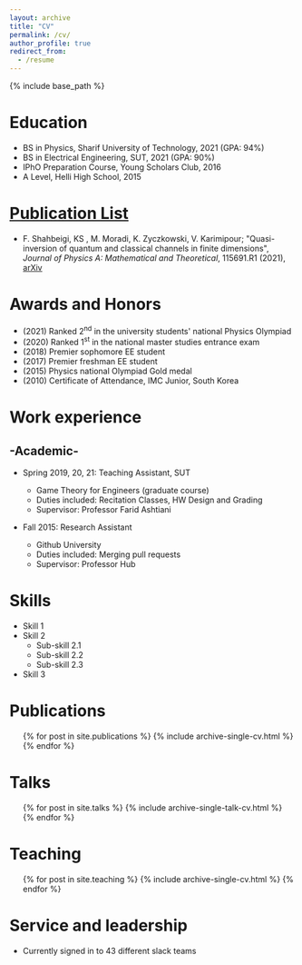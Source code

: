 ```yaml
---
layout: archive
title: "CV"
permalink: /cv/
author_profile: true
redirect_from:
  - /resume
---
```


{% include base_path %}

Education
======
* BS in Physics, Sharif University of Technology, 2021 (GPA: 94%)
* BS in Electrical Engineering, SUT, 2021 (GPA: 90%)
* IPhO Preparation Course, Young Scholars Club, 2016
* A Level, Helli High School, 2015

[Publication List](https://kooroshsadri.github.io/publications)
======
* F. Shahbeigi, KS , M. Moradi, K. Zyczkowski, V. Karimipour; "Quasi-inversion of
quantum and classical channels in finite dimensions", *Journal of Physics A: Mathematical
and Theoretical*, 115691.R1 (2021), [arXiv](arxiv.org/abs/2104.06062)

Awards and Honors
======
* (2021) Ranked 2<sup>nd</sup> in the university students' national Physics Olympiad
* (2020) Ranked 1<sup>st</sup> in the national master studies entrance exam
* (2018) Premier sophomore EE student
* (2017) Premier freshman EE student
* (2015) Physics national Olympiad Gold medal
* (2010) Certificate of Attendance, IMC Junior, South Korea


Work experience
======

-Academic-
------
* Spring 2019, 20, 21: Teaching Assistant, SUT
  * Game Theory for Engineers (graduate course)
  * Duties included: Recitation Classes, HW Design and Grading
  * Supervisor: Professor Farid Ashtiani

* Fall 2015: Research Assistant
  * Github University
  * Duties included: Merging pull requests
  * Supervisor: Professor Hub
  
Skills
======
* Skill 1
* Skill 2
  * Sub-skill 2.1
  * Sub-skill 2.2
  * Sub-skill 2.3
* Skill 3

Publications
======
  <ul>{% for post in site.publications %}
    {% include archive-single-cv.html %}
  {% endfor %}</ul>
  
Talks
======
  <ul>{% for post in site.talks %}
    {% include archive-single-talk-cv.html %}
  {% endfor %}</ul>
  
Teaching
======
  <ul>{% for post in site.teaching %}
    {% include archive-single-cv.html %}
  {% endfor %}</ul>
  
Service and leadership
======
* Currently signed in to 43 different slack teams
